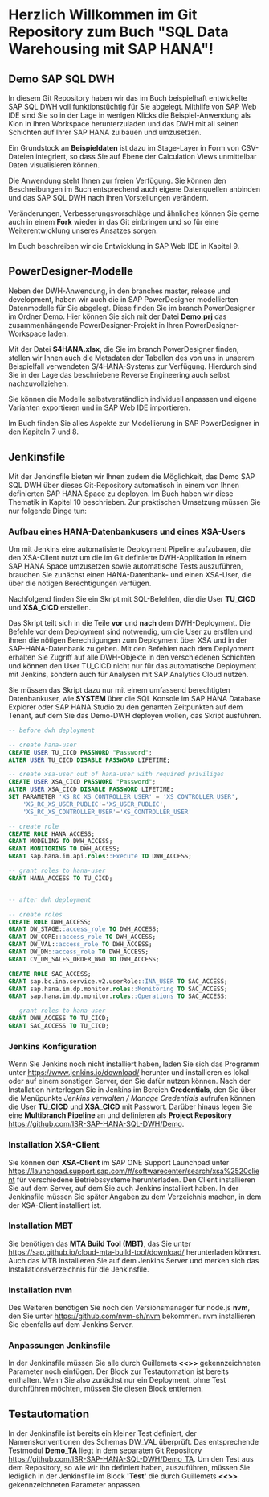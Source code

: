 # Herzlich Willkommen im Git Repository zum Buch "SQL Data Warehousing mit SAP HANA"!

## Demo SAP SQL DWH
In diesem Git Repository haben wir das im Buch beispielhaft entwickelte SAP SQL DWH voll funktionstüchtig für Sie abgelegt. Mithilfe von SAP Web IDE sind Sie so in der Lage in wenigen Klicks die Beispiel-Anwendung als Klon in Ihren Workspace herunterzuladen und das DWH mit all seinen Schichten auf Ihrer SAP HANA zu bauen und umzusetzen. 

Ein Grundstock an **Beispieldaten** ist dazu im Stage-Layer in Form von CSV-Dateien integriert, so dass Sie auf Ebene der Calculation Views unmittelbar Daten visualisieren können. 

Die Anwendung steht Ihnen zur freien Verfügung. Sie können den Beschreibungen im Buch entsprechend auch eigene Datenquellen anbinden und das SAP SQL DWH nach Ihren Vorstellungen verändern. 

Veränderungen, Verbesserungsvorschläge und ähnliches können Sie gerne auch in einem **Fork** wieder in das Git einbringen und so für eine Weiterentwicklung unseres Ansatzes sorgen. 

Im Buch beschreiben wir die Entwicklung in SAP Web IDE in Kapitel 9. 

## PowerDesigner-Modelle
Neben der DWH-Anwendung, in den branches master, release und development, haben wir auch die in SAP PowerDesigner modellierten Datenmodelle für Sie abgelegt. Diese finden Sie im branch PowerDesigner im Ordner Demo. Hier können Sie sich mit der Datei **Demo.prj** das zusammenhängende PowerDesigner-Projekt in Ihren PowerDesigner-Workspace laden. 

Mit der Datei **S4HANA.xlsx**, die Sie im branch PowerDesigner finden, stellen wir Ihnen auch die Metadaten der Tabellen des von uns in unserem Beispielfall verwendeten S/4HANA-Systems zur Verfügung. Hierdurch sind Sie in der Lage das beschriebene Reverse Engineering auch selbst nachzuvollziehen. 

Sie können die Modelle selbstverständlich individuell anpassen und eigene Varianten exportieren und in SAP Web IDE importieren. 

Im Buch finden Sie alles Aspekte zur Modellierung in SAP PowerDesigner in den Kapiteln 7 und 8. 

## Jenkinsfile
Mit der Jenkinsfile bieten wir Ihnen zudem die Möglichkeit, das Demo SAP SQL DWH über dieses Git-Repository automatisch in einem von Ihnen definierten SAP HANA Space zu deployen. Im Buch haben wir diese Thematik in Kapitel 10 beschrieben. Zur praktischen Umsetzung müssen Sie nur folgende Dinge tun:

### Aufbau eines HANA-Datenbankusers und eines XSA-Users
Um mit Jenkins eine automatisierte Deployment Pipeline aufzubauen, die den XSA-Client nutzt um die im Git definierte DWH-Applikation in einem SAP HANA Space umzusetzen sowie automatische Tests auszuführen, brauchen Sie zunächst einen HANA-Datenbank- und einen XSA-User, die über die nötigen Berechtigungen verfügen. 

Nachfolgend finden Sie ein Skript mit SQL-Befehlen, die die User **TU_CICD** und **XSA_CICD** erstellen.

Das Skript teilt sich in die Teile **vor** und **nach** dem DWH-Deployment. Die Befehle vor dem Deployment sind notwendig, um die User zu erstllen und ihnen die nötigen Berechtigungen zum Deployment über XSA und in der SAP-HANA-Datenbank zu geben. Mit den Befehlen nach dem Deplyoment erhalten Sie Zugriff auf alle DWH-Objekte in den verschiedenen Schichten und können den User TU_CICD nicht nur für das automatische Deployment mit Jenkins, sondern auch für Analysen mit SAP Analytics Cloud nutzen. 

Sie müssen das Skript dazu nur mit einem umfassend berechtigten Datenbankuser, wie **SYSTEM** über die SQL Konsole im SAP HANA Database Explorer oder SAP HANA Studio zu den genanten Zeitpunkten auf dem Tenant, auf dem Sie das Demo-DWH deployen wollen, das Skript ausführen.

```sql
-- before dwh deployment

-- create hana-user
CREATE USER TU_CICD PASSWORD "Password";
ALTER USER TU_CICD DISABLE PASSWORD LIFETIME;

-- create xsa-user out of hana-user with required priviliges
CREATE USER XSA_CICD PASSWORD "Password";
ALTER USER XSA_CICD DISABLE PASSWORD LIFETIME;
SET PARAMETER 'XS_RC_XS_CONTROLLER_USER' = 'XS_CONTROLLER_USER',
    'XS_RC_XS_USER_PUBLIC'='XS_USER_PUBLIC',
    'XS_RC_XS_CONTROLLER_USER'='XS_CONTROLLER_USER'

-- create role
CREATE ROLE HANA_ACCESS;
GRANT MODELING TO DWH_ACCESS;
GRANT MONITORING TO DWH_ACCESS;
GRANT sap.hana.im.api.roles::Execute TO DWH_ACCESS;

-- grant roles to hana-user
GRANT HANA_ACCESS TO TU_CICD;


-- after dwh deployment

-- create roles
CREATE ROLE DWH_ACCESS;
GRANT DW_STAGE::access_role TO DWH_ACCESS;
GRANT DW_CORE::access_role TO DWH_ACCESS;
GRANT DW_VAL::access_role TO DWH_ACCESS;
GRANT DW_DM::access_role TO DWH_ACCESS;
GRANT CV_DM_SALES_ORDER_WGO TO DWH_ACCESS;

CREATE ROLE SAC_ACCESS;
GRANT sap.bc.ina.service.v2.userRole::INA_USER TO SAC_ACCESS;
GRANT sap.hana.im.dp.monitor.roles::Monitoring TO SAC_ACCESS;
GRANT sap.hana.im.dp.monitor.roles::Operations TO SAC_ACCESS;

-- grant roles to hana-user
GRANT DWH_ACCESS TO TU_CICD;
GRANT SAC_ACCESS TO TU_CICD;
```

### Jenkins Konfiguration
Wenn Sie Jenkins noch nicht installiert haben, laden Sie sich das Programm unter https://www.jenkins.io/download/ herunter und installieren es lokal oder auf einem sonstigen Server, den Sie dafür nutzen können. Nach der Installation hinterlegen Sie in Jenkins im Bereich **Credentials**, den Sie über die Menüpunkte *Jenkins verwalten / Manage Credentials* aufrufen können die User **TU_CICD** und **XSA_CICD** mit Passwort. Darüber hinaus legen Sie  eine **Multibranch Pipeline** an und definieren als **Project Repository** https://github.com/ISR-SAP-HANA-SQL-DWH/Demo. 

### Installation XSA-Client
Sie können den **XSA-Client** im SAP ONE Support Launchpad unter https://launchpad.support.sap.com/#/softwarecenter/search/xsa%2520client für verschiedene Betriebssysteme herunterladen. Den Client installieren Sie auf dem Server, auf dem Sie auch Jenkins installiert haben. In der Jenkinsfile müssen Sie später Angaben zu dem Verzeichnis machen, in dem der XSA-Client installiert ist. 

### Installation MBT
Sie benötigen das **MTA Build Tool (MBT)**, das Sie unter https://sap.github.io/cloud-mta-build-tool/download/ herunterladen können. Auch das MTB installieren Sie auf dem Jenkins Server und merken sich das Installationsverzeichnis für die Jenkinsfile.

### Installation nvm
Des Weiteren benötigen Sie noch den Versionsmanager für node.js **nvm**, den Sie unter https://github.com/nvm-sh/nvm bekommen. nvm installieren Sie ebenfalls auf dem Jenkins Server.

### Anpassungen Jenkinsfile
In der Jenkinsfile müssen Sie alle durch Guillemets **<<>>** gekennzeichneten Parameter noch einfügen. Der Block zur Testautomation ist bereits enthalten. Wenn Sie also zunächst nur ein Deployment, ohne Test durchführen möchten, müssen Sie diesen Block entfernen. 

## Testautomation
In der Jenkinsfile ist bereits ein kleiner Test definiert, der Namenskonventionen des Schemas DW_VAL überprüft. Das entsprechende Testmodul **Demo_TA** liegt in dem separaten Git Repository https://github.com/ISR-SAP-HANA-SQL-DWH/Demo_TA. Um den Test aus dem Repository, so wie wir ihn definiert haben, auszuführen, müssen Sie lediglich in der Jenkinsfile im Block **'Test'** die durch Guillemets **<<>>** gekennzeichneten Parameter anpassen. 


